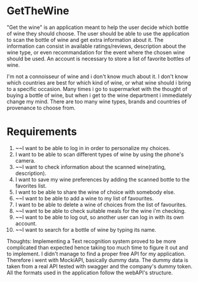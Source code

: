# GetTheWine

"Get the wine" is an application meant to help the user decide which bottle of wine they should choose. The user should be able to use the application to scan the bottle of wine and get extra information about it. The information can consist in available ratings/reviews, description about the wine type, or even recommandation for the event where the chosen wine should be used. An account is necessary to store a list of favorite bottles of wine.

I'm not a connoisseur of wine and i don't know much about it. I don't know which countries are best for which kind of wine, or what wine should i bring to a specific occasion. Many times i go to supermarket with the thought of buying a bottle of wine, but when i get to the wine department i immediately change my mind. There are too many wine types, brands and countries of provenance to choose from. 

# Requirements

1. ~~I want to be able to log in in order to personalize my choices.
2. I want to be able to scan different types of wine by using the phone's camera.
3. ~~I want to check information about the scanned wine(rating, description).
4. I want to save my wine preferences by adding the scanned bottle to the favorites list.
5. I want to be able to share the wine of choice with somebody else.
6. ~~I want to be able to add a wine to my list of favourites.
7. I want to be able to delete a wine of choices from the list of favourites.
8. ~~I want to be able to check suitable meals for the wine i'm checking.
9. ~~I want to be able to log out, so another user can log in with its own account.
10. ~~I want to search for a bottle of wine by typing its name.

Thoughts:
Implementing a Text recognition system proved to be more complicated than expected hence taking too much time to figure it out and to implement.
I didn't manage to find a proper free API for my application. Therefore i went with MockiAPI, basically dummy data. The dummy data is taken from a real API tested with swagger and the company's dummy token. All the formats used in the application follow the webAPI's structure.
